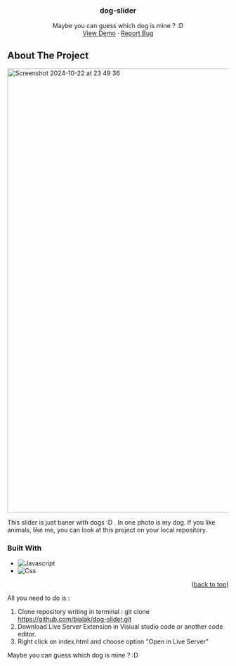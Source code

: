 <div align="center">

<h3 align="center">dog-slider</h3>

  <p align="center">
  Maybe you can guess which dog is mine ? :D
    <br />
    <a href="https://bialak.github.io/dog-slider/">View Demo</a>
    ·
    <a href="https://github.com/bialak/dog-slider/issues/new">Report Bug</a>
  </p>
</div>

## About The Project




<img width="1010" alt="Screenshot 2024-10-22 at 23 49 36" src="https://github.com/user-attachments/assets/593b1e09-2f8f-44be-80b1-f0f217abf81c">




This slider is just baner with dogs :D . In one photo is my dog. If you like animals, like me, you can look at this project on your local repository.


### Built With

* ![Javascript][Javacript-logo]
* ![Css][css-logo]


<p align="right">(<a href="#readme-top">back to top</a>)</p>

All you need to do is : 
1. Clone repository writing in terminal : git clone https://github.com/bialak/dog-slider.git
2. Download Live Server Extension in Visiual studio code or another code editor.
3. Right click on index.html and choose option "Open in Live Server"

Maybe you can guess which dog is mine ? :D


[Javacript-logo]: https://img.shields.io/badge/javascript-%23323330.svg?style=for-the-badge&logo=javascript&logoColor=F7DF1E
[css-logo]: https://img.shields.io/badge/CSS-%231572B6.svg?style=for-the-badge&logo=CSS3&logoColor=white







